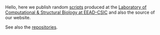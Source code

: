 Hello, 
here we publish random [scripts](./scripts) produced at the [Laboratory of Computational & Structural Biology at EEAD-CSIC](http://www.eead.csic.es/compbio) and also the source of our website.

See also the [repositories](https://github.com/eead-csic-compbio?tab=repositories).
